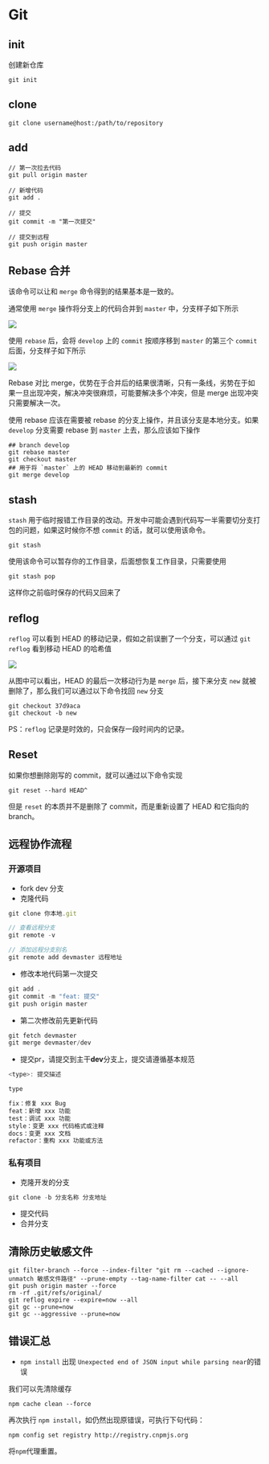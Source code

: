 
# Git

## init

创建新仓库

```shell
git init
```

## clone
```shell
git clone username@host:/path/to/repository

```

## add

```shell
// 第一次拉去代码
git pull origin master

// 新增代码
git add .

// 提交
git commit -m "第一次提交"

// 提交到远程
git push origin master
```


## Rebase 合并

该命令可以让和 `merge` 命令得到的结果基本是一致的。

通常使用 `merge` 操作将分支上的代码合并到 `master` 中，分支样子如下所示

![](https://user-gold-cdn.xitu.io/2018/4/23/162f109db27be054?w=505&h=461&f=png&s=22796)

使用 `rebase` 后，会将 `develop` 上的 `commit` 按顺序移到 `master` 的第三个 `commit` 后面，分支样子如下所示

![](https://user-gold-cdn.xitu.io/2018/4/23/162f11cc2cb8b332?w=505&h=563&f=png&s=26514)

Rebase 对比 merge，优势在于合并后的结果很清晰，只有一条线，劣势在于如果一旦出现冲突，解决冲突很麻烦，可能要解决多个冲突，但是 merge 出现冲突只需要解决一次。

使用 rebase 应该在需要被 rebase 的分支上操作，并且该分支是本地分支。如果 `develop` 分支需要 rebase 到 `master` 上去，那么应该如下操作

```shell
## branch develop
git rebase master
git checkout master
## 用于将 `master` 上的 HEAD 移动到最新的 commit
git merge develop
```

## stash

`stash` 用于临时报错工作目录的改动。开发中可能会遇到代码写一半需要切分支打包的问题，如果这时候你不想 `commit` 的话，就可以使用该命令。

```shell
git stash
```

使用该命令可以暂存你的工作目录，后面想恢复工作目录，只需要使用

```shell
git stash pop
```

这样你之前临时保存的代码又回来了

## reflog

`reflog` 可以看到 HEAD 的移动记录，假如之前误删了一个分支，可以通过 `git reflog` 看到移动 HEAD 的哈希值

![](https://user-gold-cdn.xitu.io/2018/4/23/162f14df98ce3d83?w=950&h=118&f=png&s=77151)

从图中可以看出，HEAD 的最后一次移动行为是 `merge` 后，接下来分支 `new` 就被删除了，那么我们可以通过以下命令找回 `new` 分支

```shell
git checkout 37d9aca
git checkout -b new
```

PS：`reflog` 记录是时效的，只会保存一段时间内的记录。

## Reset

如果你想删除刚写的 commit，就可以通过以下命令实现

```shell
git reset --hard HEAD^
```

但是 `reset` 的本质并不是删除了 commit，而是重新设置了 HEAD 和它指向的 branch。

## 远程协作流程

### 开源项目

- fork dev 分支
- 克隆代码
```javascript
git clone 你本地.git

// 查看远程分支
git remote -v

// 添加远程分支别名
git remote add devmaster 远程地址
```

- 修改本地代码第一次提交
```javascript
git add .
git commit -m "feat: 提交"
git push origin master
```

- 第二次修改前先更新代码
```javascript
git fetch devmaster
git merge devmaster/dev
```

- 提交pr，请提交到主干**dev**分支上，提交请遵循基本规范
```javascript
<type>: 提交描述

type

fix：修复 xxx Bug
feat：新增 xxx 功能
test：调试 xxx 功能
style：变更 xxx 代码格式或注释
docs：变更 xxx 文档
refactor：重构 xxx 功能或方法
```

<a name="5f739c16"></a>
### 私有项目

- 克隆开发的分支
```javascript
git clone -b 分支名称 分支地址
```

- 提交代码
- 合并分支

## 清除历史敏感文件

```shell
git filter-branch --force --index-filter "git rm --cached --ignore-unmatch 敏感文件路径" --prune-empty --tag-name-filter cat -- --all
git push origin master --force
rm -rf .git/refs/original/
git reflog expire --expire=now --all
git gc --prune=now
git gc --aggressive --prune=now
```

## 错误汇总

* `npm install` 出现 `Unexpected end of JSON input while parsing near`的错误

我们可以先清除缓存 
```
npm cache clean --force
```
再次执行 `npm install`，如仍然出现原错误，可执行下句代码：
```
npm config set registry http://registry.cnpmjs.org
```

将`npm`代理重置。
